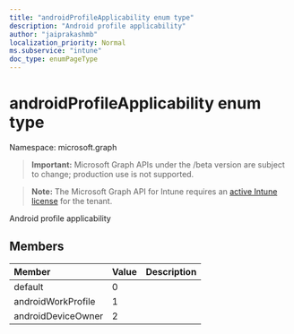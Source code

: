 ```yaml
---
title: "androidProfileApplicability enum type"
description: "Android profile applicability"
author: "jaiprakashmb"
localization_priority: Normal
ms.subservice: "intune"
doc_type: enumPageType
---
```


# androidProfileApplicability enum type

Namespace: microsoft.graph
> **Important:** Microsoft Graph APIs under the /beta version are subject to change; production use is not supported.

> **Note:** The Microsoft Graph API for Intune requires an [active Intune license](https://go.microsoft.com/fwlink/?linkid=839381) for the tenant.


Android profile applicability

## Members
|Member|Value|Description|
|:---|:---|:---|
|default|0||
|androidWorkProfile|1||
|androidDeviceOwner|2||
